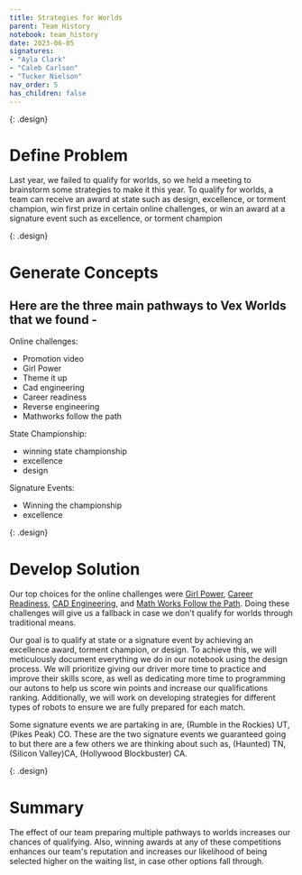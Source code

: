 ```yaml
---
title: Strategies for Worlds
parent: Team History
notebook: team_history
date: 2023-06-05
signatures:
- "Ayla Clark"
- "Caleb Carlson"
- "Tucker Nielson"
nav_order: 5
has_children: false
---
```


{: .design}
# Define Problem

Last year, we failed to qualify for worlds, so we held a meeting to brainstorm some strategies to make it this year. To qualify for worlds, a team can receive an award at state such as design, excellence, or torment champion, win first prize in certain online challenges, or win an award at a signature event such as excellence, or torment champion

{: .design}
# Generate Concepts

## Here are the three main pathways to Vex Worlds that we found -

Online challenges:

* Promotion video
* Girl Power
* Theme it up
* Cad engineering 
* Career readiness 
* Reverse engineering 
* Mathworks follow the path

State Championship:

* winning state championship 
* excellence 
* design

Signature Events:

* Winning the championship
* excellence

{: .design}
# Develop Solution

Our top choices for the online challenges were [Girl Power](https://challenges.robotevents.com/challenge/205/vrc-high-school-girl-powered-challenge-sponsored-by-google), [Career Readiness](https://challenges.robotevents.com/challenge/187/vrc-high-school-career-readiness-challenge), [CAD Engineering](https://challenges.robotevents.com/challenge/197/vrc-high-school-cad-engineering-challenge-sponsored-by-autodesk), and [Math Works Follow the Path](https://challenges.robotevents.com/challenge/217/MathWorks_FollowThePath). Doing these challenges will give us a fallback in case we don't qualify for worlds through traditional means.

Our goal is to qualify at state or a signature event by achieving an excellence award, torment champion, or design. To achieve this, we will meticulously document everything we do in our notebook using the design process. We will prioritize giving our driver more time to practice and improve their skills score, as well as dedicating more time to programming our autons to help us score win points and increase our qualifications ranking. Additionally, we will work on developing strategies for different types of robots to ensure we are fully prepared for each match.

Some signature events we are partaking in are, (Rumble in the Rockies) UT, (Pikes Peak) CO. These are the two signature events we guaranteed going to but there are a few others we are thinking about such as, (Haunted) TN, (Silicon Valley)CA, (Hollywood Blockbuster) CA.

{: .design}
# Summary

The effect of our team preparing multiple pathways to worlds increases our chances of qualifying. Also, winning awards at any of these competitions enhances our team's reputation and increases our likelihood of being selected higher on the waiting list, in case other options fall through. 